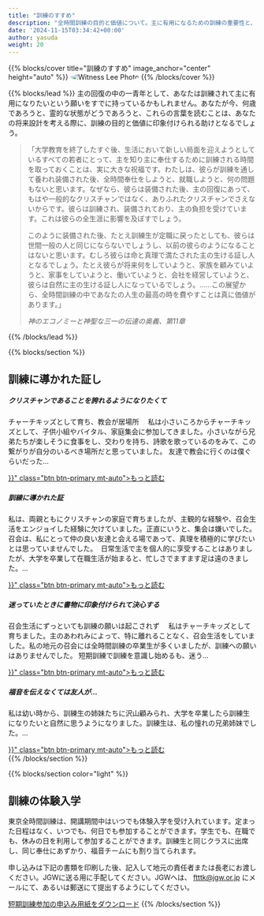 ```yaml
---
title: "訓練のすすめ"
description: "全時間訓練の目的と価値について。主に有用になるための訓練の重要性と、訓練を通して得られる霊的な装備について説明します。"
date: '2024-11-15T03:34:42+00:00'
author: yasuda
weight: 20
---
```


{{% blocks/cover title="訓練のすすめ" image_anchor="center" height="auto" %}}
  <img src="/wp-content/uploads/witness_lee_photo.gif" alt="Witness Lee Photo" style="max-width: 300px; border-radius: 50%;">
{{% /blocks/cover %}}

{{% blocks/lead %}}
主の回復の中の一青年として、あなたは訓練されて主に有用になりたいという願いをすでに持っているかもしれません。あなたが今、何歳であろうと、霊的な状態がどうであろうと、これらの言葉を読むことは、あなたの将来設計を考える際に、訓練の目的と価値に印象付けられる助けとなるでしょう。

> 「大学教育を終了したすぐ後、生活において新しい局面を迎えようとしているすべての若者にとって、主を知り主に奉仕するために訓練される時間を取っておくことは、実に大きな祝福です。わたしは、彼らが訓練を通して養われ装備された後、全時間奉仕をしようと、就職しようと、何の問題もないと思います。なぜなら、彼らは装備された後、主の回復にあって、もはや一般的なクリスチャンではなく、ありふれたクリスチャンでさえないからです。彼らは訓練され、装備されており、主の負担を受けています。これは彼らの全生涯に影響を及ぼすでしょう。
>
> このように装備された後、たとえ訓練生が定職に戻ったとしても、彼らは世間一般の人と同じにならないでしょうし、以前の彼らのようになることはないと思います。むしろ彼らは命と真理で満たされた主の生ける証し人となるでしょう。たとえ彼らが将来何をしていようと、家族を顧みていようと、家事をしていようと、働いていようと、会社を経営していようと、彼らは自然に主の生ける証し人になっているでしょう。……この展望から、全時間訓練の中であなたの人生の最高の時を費やすことは真に価値があります。」
>
> <cite>神のエコノミーと神聖な三一の伝達の奥義、第11章</cite>

{{% /blocks/lead %}}

{{% blocks/section %}}
<h2 class="text-center">訓練に導かれた証し</h2>
<div class="row">
  <div class="col-md-6 col-lg-3 mb-4 d-flex">
    <div class="card h-100">
      <div class="card-body d-flex flex-column">
        <h5 class="card-title">クリスチャンであることを誇れるようになりたくて</h5>
        <p class="card-text">チャーチキッズとして育ち、教会が居場所 　私は小さいころからチャーチキッズとして、子供小組やバイタル、家庭集会に参加してきました。小さいながら兄弟たちが楽しそうに食事をし、交わりを持ち、詩歌を歌っているのをみて、この繋がりが自分のいるべき場所だと思っていました。 友達で教会に行くのは僕ぐらいだった...</p>
        <a href="{{< relref "/blog/召された証し/クリスチャンであることを誇れるようになりたくて.md" >}}" class="btn btn-primary mt-auto">もっと読む</a>
      </div>
    </div>
  </div>
  <div class="col-md-6 col-lg-3 mb-4 d-flex">
    <div class="card h-100">
      <div class="card-body d-flex flex-column">
        <h5 class="card-title">訓練に導かれた証</h5>
        <p class="card-text">私は、両親ともにクリスチャンの家庭で育ちましたが、主観的な経験や、召会生活をエンジョイした経験に欠けていました。正直にいうと、集会は嫌いでした。召会は、私にとって仲の良い友達と会える場であって、真理を積極的に学びたいとは思っていませんでした。&nbsp;&nbsp;日常生活で主を個人的に享受することはありましたが、大学を卒業して在職生活が始まると、忙しさでますます足は遠のきました。...</p>
        <a href="{{< relref "/blog/召された証し/訓練に導かれた証.md" >}}" class="btn btn-primary mt-auto">もっと読む</a>
      </div>
    </div>
  </div>
  <div class="col-md-6 col-lg-3 mb-4 d-flex">
    <div class="card h-100">
      <div class="card-body d-flex flex-column">
        <h5 class="card-title">迷っていたときに書物に印象付けられて決心する</h5>
        <p class="card-text">召会生活にずっといても訓練の願いは起こされず 　私はチャーチキッズとして育ちました。主のあわれみによって、特に離れることなく、召会生活をしていました。私の地元の召会には全時間訓練の卒業生が多くいましたが、訓練への願いはありませんでした。 短期訓練で訓練を意識し始めるも、迷う...</p>
        <a href="{{< relref "/blog/召された証し/迷っていたときに書物に印象付けられて決心する.md" >}}" class="btn btn-primary mt-auto">もっと読む</a>
      </div>
    </div>
  </div>
  <div class="col-md-6 col-lg-3 mb-4 d-flex">
    <div class="card h-100">
      <div class="card-body d-flex flex-column">
        <h5 class="card-title">福音を伝えなくては友人が…</h5>
        <p class="card-text">私は幼い時から、訓練生の姉妹たちに沢山顧みられ、大学を卒業したら訓練生になりたいと自然に思うようになりました。訓練生は、私の憧れの兄弟姉妹でした。...</p>
        <a href="{{< relref "/blog/召された証し/福音を伝えなくては友人が….md" >}}" class="btn btn-primary mt-auto">もっと読む</a>
      </div>
    </div>
  </div>
</div>
{{% /blocks/section %}}

{{% blocks/section color="light" %}}
## 訓練の体験入学

東京全時間訓練は、開講期間中はいつでも体験入学を受け入れています。定まった日程はなく、いつでも、何日でも参加することができます。学生でも、在職でも、休みの日を利用して参加することができます。訓練生と同じクラスに出席し、同じ奉仕にあずかり、福音チームにも割り当てられます。

申し込みは下記の書類を印刷した後、記入して地元の責任者または長老にお渡しください。JGWに送る用に手配してください。JGWへは、 [ftttk@jgw.or.jp](mailto:ftttk@jgw.or.jp) にメールにて、あるいは郵送にて提出するようにしてください。

<a class="btn btn-primary mt-auto text-white" href="/join/short-term/">短期訓練参加の申込み用紙をダウンロード</a>
{{% /blocks/section %}}
